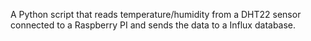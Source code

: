 A Python script that reads temperature/humidity from a DHT22 sensor connected to a Raspberry PI and sends the data to a Influx database.
